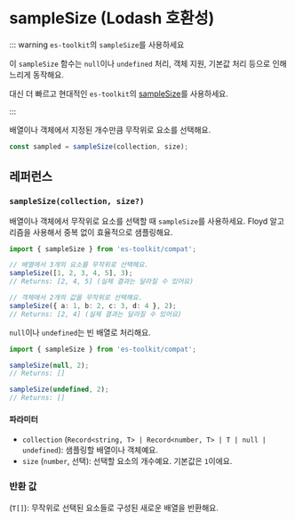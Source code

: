 # sampleSize (Lodash 호환성)

::: warning `es-toolkit`의 `sampleSize`를 사용하세요

이 `sampleSize` 함수는 `null`이나 `undefined` 처리, 객체 지원, 기본값 처리 등으로 인해 느리게 동작해요.

대신 더 빠르고 현대적인 `es-toolkit`의 [sampleSize](../../array/sampleSize.md)를 사용하세요.

:::

배열이나 객체에서 지정된 개수만큼 무작위로 요소를 선택해요.

```typescript
const sampled = sampleSize(collection, size);
```

## 레퍼런스

### `sampleSize(collection, size?)`

배열이나 객체에서 무작위로 요소를 선택할 때 `sampleSize`를 사용하세요. Floyd 알고리즘을 사용해서 중복 없이 효율적으로 샘플링해요.

```typescript
import { sampleSize } from 'es-toolkit/compat';

// 배열에서 3개의 요소를 무작위로 선택해요.
sampleSize([1, 2, 3, 4, 5], 3);
// Returns: [2, 4, 5] (실제 결과는 달라질 수 있어요)

// 객체에서 2개의 값을 무작위로 선택해요.
sampleSize({ a: 1, b: 2, c: 3, d: 4 }, 2);
// Returns: [2, 4] (실제 결과는 달라질 수 있어요)
```

`null`이나 `undefined`는 빈 배열로 처리해요.

```typescript
import { sampleSize } from 'es-toolkit/compat';

sampleSize(null, 2);
// Returns: []

sampleSize(undefined, 2);
// Returns: []
```

#### 파라미터

- `collection` (`Record<string, T> | Record<number, T> | T | null | undefined`): 샘플링할 배열이나 객체예요.
- `size` (`number`, 선택): 선택할 요소의 개수예요. 기본값은 `1`이에요.

### 반환 값

(`T[]`): 무작위로 선택된 요소들로 구성된 새로운 배열을 반환해요.
